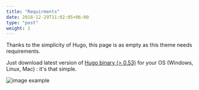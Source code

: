 ```yaml
---
title: "Requirments"
date: 2018-12-29T11:02:05+06:00
type: "post"
weight: 1
---
```


Thanks to the simplicity of Hugo, this page is as empty as this theme needs requirements.

Just download latest version of [Hugo binary (> 0.53)](https://gohugo.io/getting-started/installing/)
for your OS (Windows, Linux, Mac) : it's that simple.

![image example](../../../../images/hugo.jpg "image")
